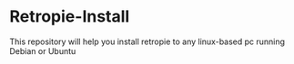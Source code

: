 # Retropie-Install
This repository will help you install retropie to any linux-based pc running Debian or Ubuntu
